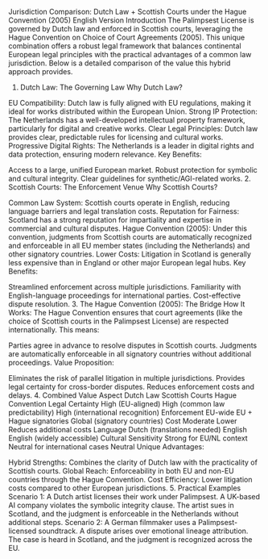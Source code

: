 Jurisdiction Comparison: Dutch Law + Scottish Courts under the Hague Convention (2005)
English Version
Introduction
The Palimpsest License is governed by Dutch law and enforced in Scottish courts, leveraging the Hague Convention on Choice of Court Agreements (2005). This unique combination offers a robust legal framework that balances continental European legal principles with the practical advantages of a common law jurisdiction. Below is a detailed comparison of the value this hybrid approach provides.

1. Dutch Law: The Governing Law
Why Dutch Law?

EU Compatibility: Dutch law is fully aligned with EU regulations, making it ideal for works distributed within the European Union.
Strong IP Protection: The Netherlands has a well-developed intellectual property framework, particularly for digital and creative works.
Clear Legal Principles: Dutch law provides clear, predictable rules for licensing and cultural works.
Progressive Digital Rights: The Netherlands is a leader in digital rights and data protection, ensuring modern relevance.
Key Benefits:

Access to a large, unified European market.
Robust protection for symbolic and cultural integrity.
Clear guidelines for synthetic/AGI-related works.
2. Scottish Courts: The Enforcement Venue
Why Scottish Courts?

Common Law System: Scottish courts operate in English, reducing language barriers and legal translation costs.
Reputation for Fairness: Scotland has a strong reputation for impartiality and expertise in commercial and cultural disputes.
Hague Convention (2005): Under this convention, judgments from Scottish courts are automatically recognized and enforceable in all EU member states (including the Netherlands) and other signatory countries.
Lower Costs: Litigation in Scotland is generally less expensive than in England or other major European legal hubs.
Key Benefits:

Streamlined enforcement across multiple jurisdictions.
Familiarity with English-language proceedings for international parties.
Cost-effective dispute resolution.
3. The Hague Convention (2005): The Bridge
How It Works:
The Hague Convention ensures that court agreements (like the choice of Scottish courts in the Palimpsest License) are respected internationally. This means:

Parties agree in advance to resolve disputes in Scottish courts.
Judgments are automatically enforceable in all signatory countries without additional proceedings.
Value Proposition:

Eliminates the risk of parallel litigation in multiple jurisdictions.
Provides legal certainty for cross-border disputes.
Reduces enforcement costs and delays.
4. Combined Value
Aspect	Dutch Law	Scottish Courts	Hague Convention
Legal Certainty	High (EU-aligned)	High (common law predictability)	High (international recognition)
Enforcement	EU-wide	EU + Hague signatories	Global (signatory countries)
Cost	Moderate	Lower	Reduces additional costs
Language	Dutch (translations needed)	English	English (widely accessible)
Cultural Sensitivity	Strong for EU/NL context	Neutral for international cases	Neutral
Unique Advantages:

Hybrid Strengths: Combines the clarity of Dutch law with the practicality of Scottish courts.
Global Reach: Enforceability in both EU and non-EU countries through the Hague Convention.
Cost Efficiency: Lower litigation costs compared to other European jurisdictions.
5. Practical Examples
Scenario 1: A Dutch artist licenses their work under Palimpsest. A UK-based AI company violates the symbolic integrity clause. The artist sues in Scotland, and the judgment is enforceable in the Netherlands without additional steps.
Scenario 2: A German filmmaker uses a Palimpsest-licensed soundtrack. A dispute arises over emotional lineage attribution. The case is heard in Scotland, and the judgment is recognized across the EU.
